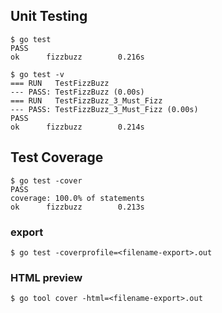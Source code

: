 ## Unit Testing
```
$ go test
PASS
ok      fizzbuzz        0.216s
```

```
$ go test -v
=== RUN   TestFizzBuzz
--- PASS: TestFizzBuzz (0.00s)
=== RUN   TestFizzBuzz_3_Must_Fizz
--- PASS: TestFizzBuzz_3_Must_Fizz (0.00s)
PASS
ok      fizzbuzz        0.214s
```


## Test Coverage

```
$ go test -cover
PASS
coverage: 100.0% of statements
ok      fizzbuzz        0.213s
```

### export
```
$ go test -coverprofile=<filename-export>.out
```

### HTML preview
```
$ go tool cover -html=<filename-export>.out
```